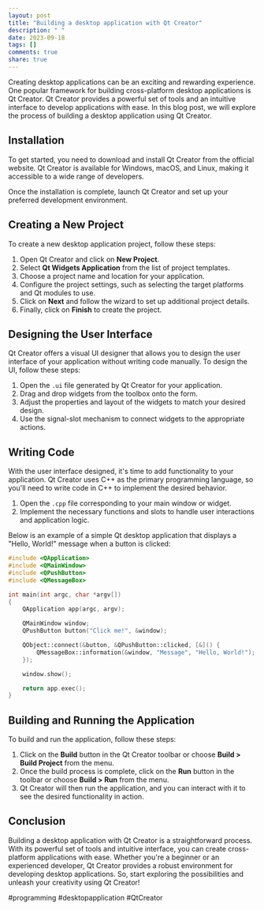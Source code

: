 ```yaml
---
layout: post
title: "Building a desktop application with Qt Creator"
description: " "
date: 2023-09-18
tags: []
comments: true
share: true
---
```


Creating desktop applications can be an exciting and rewarding experience. One popular framework for building cross-platform desktop applications is Qt Creator. Qt Creator provides a powerful set of tools and an intuitive interface to develop applications with ease. In this blog post, we will explore the process of building a desktop application using Qt Creator.

## Installation

To get started, you need to download and install Qt Creator from the official website. Qt Creator is available for Windows, macOS, and Linux, making it accessible to a wide range of developers.

Once the installation is complete, launch Qt Creator and set up your preferred development environment.

## Creating a New Project

To create a new desktop application project, follow these steps:

1. Open Qt Creator and click on **New Project**.
2. Select **Qt Widgets Application** from the list of project templates.
3. Choose a project name and location for your application.
4. Configure the project settings, such as selecting the target platforms and Qt modules to use.
5. Click on **Next** and follow the wizard to set up additional project details.
6. Finally, click on **Finish** to create the project.

## Designing the User Interface

Qt Creator offers a visual UI designer that allows you to design the user interface of your application without writing code manually. To design the UI, follow these steps:

1. Open the `.ui` file generated by Qt Creator for your application.
2. Drag and drop widgets from the toolbox onto the form.
3. Adjust the properties and layout of the widgets to match your desired design.
4. Use the signal-slot mechanism to connect widgets to the appropriate actions.

## Writing Code

With the user interface designed, it's time to add functionality to your application. Qt Creator uses C++ as the primary programming language, so you'll need to write code in C++ to implement the desired behavior.

1. Open the `.cpp` file corresponding to your main window or widget.
2. Implement the necessary functions and slots to handle user interactions and application logic.

Below is an example of a simple Qt desktop application that displays a "Hello, World!" message when a button is clicked:

```cpp
#include <QApplication>
#include <QMainWindow>
#include <QPushButton>
#include <QMessageBox>

int main(int argc, char *argv[])
{
    QApplication app(argc, argv);

    QMainWindow window;
    QPushButton button("Click me!", &window);

    QObject::connect(&button, &QPushButton::clicked, [&]() {
        QMessageBox::information(&window, "Message", "Hello, World!");
    });

    window.show();

    return app.exec();
}
```

## Building and Running the Application

To build and run the application, follow these steps:

1. Click on the **Build** button in the Qt Creator toolbar or choose **Build > Build Project** from the menu.
2. Once the build process is complete, click on the **Run** button in the toolbar or choose **Build > Run** from the menu.
3. Qt Creator will then run the application, and you can interact with it to see the desired functionality in action.

## Conclusion

Building a desktop application with Qt Creator is a straightforward process. With its powerful set of tools and intuitive interface, you can create cross-platform applications with ease. Whether you're a beginner or an experienced developer, Qt Creator provides a robust environment for developing desktop applications. So, start exploring the possibilities and unleash your creativity using Qt Creator!

#programming #desktopapplication #QtCreator
